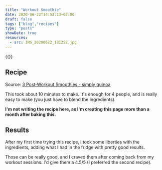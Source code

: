 ```yaml
---
title: "Workout Smoothie"
date: 2020-06-22T14:53:13+02:00
draft: false
tags: ["blog","recipes"]
type: "posts"
showDate: true
resources:
  - src: IMG_20200622_181252.jpg
---
```


{{<gallery>}}

## Recipe

Source: [3 Post-Workout Smoothies - simply quinoa](https://www.simplyquinoa.com/3-post-workout-smoothies/)

This took about 10 minutes to make. It's enough for 4 people, and is really easy to make (you just have to blend the ingredients).

**I'm not writing the recipe here, as I'm creating this page more than a month after baking this.**

## Results

After my first time trying this recipe, I took some liberties with the ingredients, adding what I had in the fridge with pretty good results.

Those can be really good, and I craved them after coming back from my workout sessions. I'd give them a 4.5/5 (I preferred the second recipe).
